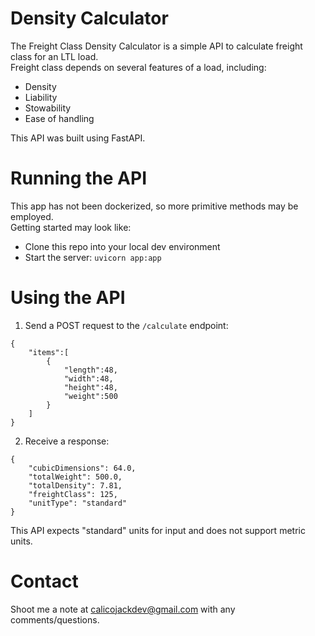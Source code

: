 # Density Calculator  
The Freight Class Density Calculator is a simple API to calculate freight class for an LTL load.  
Freight class depends on several features of a load, including:  
* Density  
* Liability  
* Stowability  
* Ease of handling  

This API was built using FastAPI.  

# Running the API  
This app has not been dockerized, so more primitive methods may be employed.  
Getting started may look like:  
* Clone this repo into your local dev environment  
* Start the server: `uvicorn app:app`  

# Using the API  
1. Send a POST request to the `/calculate` endpoint:  
```
{
    "items":[
        {
            "length":48,
            "width":48,
            "height":48,
            "weight":500
        }
    ]
}
```
2. Receive a response:
```
{
    "cubicDimensions": 64.0,
    "totalWeight": 500.0,
    "totalDensity": 7.81,
    "freightClass": 125,
    "unitType": "standard"
}
```
This API expects "standard" units for input and does not support metric units. 

# Contact
Shoot me a note at calicojackdev@gmail.com with any comments/questions.